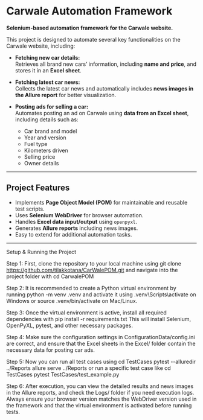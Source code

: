 # Carwale Automation Framework

**Selenium-based automation framework for the Carwale website.**  

This project is designed to automate several key functionalities on the Carwale website, including:

- **Fetching new car details:**  
  Retrieves all brand new cars’ information, including **name and price**, and stores it in an **Excel sheet**.

- **Fetching latest car news:**  
  Collects the latest car news and automatically includes **news images in the Allure report** for better visualization.

- **Posting ads for selling a car:**  
  Automates posting an ad on Carwale using **data from an Excel sheet**, including details such as:
  - Car brand and model  
  - Year and version  
  - Fuel type  
  - Kilometers driven  
  - Selling price  
  - Owner details  

---

## **Project Features**
- Implements **Page Object Model (POM)** for maintainable and reusable test scripts.  
- Uses **Selenium WebDriver** for browser automation.  
- Handles **Excel data input/output** using `openpyxl`.  
- Generates **Allure reports** including news images.  
- Easy to extend for additional automation tasks.

---

Setup & Running the Project

Step 1: First, clone the repository to your local machine using 
git clone https://github.com/tilakkotana/CarWalePOM.git
and navigate into the project folder with 
cd CarwalePOM

Step 2: It is recommended to create a Python virtual environment by running 
python -m venv .venv 
and activate it using 
.venv\Scripts\activate 
on Windows or 
source .venv/bin/activate 
on Mac/Linux.

Step 3: Once the virtual environment is active, install all required dependencies with 
pip install -r requirements.txt
This will install Selenium, OpenPyXL, pytest, and other necessary packages.

Step 4: Make sure the configuration settings in ConfigurationData/config.ini are correct, and ensure that the Excel sheets in the Excel/ folder contain the necessary data for posting car ads.

Step 5: Now you can run all test cases using 
cd TestCases
pytest --alluredir ../Reports
allure serve ../Reports
or run a specific test case like 
cd TestCases
pytest TestCases/test_example.py

Step 6: After execution, you can view the detailed results and news images in the Allure reports, and check the Logs/ folder if you need execution logs.
Always ensure your browser version matches the WebDriver version used in the framework and that the virtual environment is activated before running tests.
